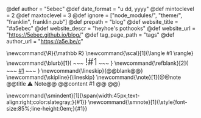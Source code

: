<!-- global page variables -->
@def author = "5ebec"
@def date_format = "u dd, yyyy"
@def mintoclevel = 2
@def maxtoclevel = 3
@def ignore = ["node_modules/", "theme/", "franklin", franklin.pub"]
@def prepath = "blog"
@def website_title = "#a5ebec"
@def website_descr = "heyhoe's pothooks"
@def website_url   = "https://5ebec.github.io/blog/"
@def tag_page_path = "tags"
@def author_url = "https://a5e.be/c"

<!--
Add here global latex commands to use throughout your
pages. It can be math commands but does not need to be.
For instance:
* \newcommand{\phrase}{This is a long phrase to copy.}
-->
\newcommand{\R}{\mathbb R}
\newcommand{\scal}[1]{\langle #1 \rangle}
\newcommand{\blurb}[1]{
    ~~~
    <span style="font-size:24px;font-weight:300;">!#1</span>
    ~~~
}
\newcommand{\refblank}[2]{
    ~~~
    <a href="!#2" target="_blank" rel="noopener noreferrer">#1</a>
    ~~~
}
\newcommand{\lineskip}{@@blank@@}
\newcommand{\skipline}{\lineskip}
\newcommand{\note}[1]{@@note @@title ⚠ Note@@ @@content #1 @@ @@}

\newcommand{\smindent}[1]{\span{width:45px;text-align:right;color:slategray;}{#1}}
\newcommand{\smnote}[1]{\style{font-size:85%;line-height:0em;}{#1}}